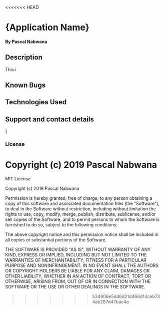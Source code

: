 <<<<<<< HEAD
# {Application Name}
####  
#### By **Pascal Nabwana**
## Description
This i


## Known Bugs

## Technologies Used

## Support and contact details
{
### License

Copyright (c) 2019 **Pascal Nabwana**
=======
MIT License

Copyright (c) 2019 Pascal Nabwana

Permission is hereby granted, free of charge, to any person obtaining a copy
of this software and associated documentation files (the "Software"), to deal
in the Software without restriction, including without limitation the rights
to use, copy, modify, merge, publish, distribute, sublicense, and/or sell
copies of the Software, and to permit persons to whom the Software is
furnished to do so, subject to the following conditions:

The above copyright notice and this permission notice shall be included in all
copies or substantial portions of the Software.

THE SOFTWARE IS PROVIDED "AS IS", WITHOUT WARRANTY OF ANY KIND, EXPRESS OR
IMPLIED, INCLUDING BUT NOT LIMITED TO THE WARRANTIES OF MERCHANTABILITY,
FITNESS FOR A PARTICULAR PURPOSE AND NONINFRINGEMENT. IN NO EVENT SHALL THE
AUTHORS OR COPYRIGHT HOLDERS BE LIABLE FOR ANY CLAIM, DAMAGES OR OTHER
LIABILITY, WHETHER IN AN ACTION OF CONTRACT, TORT OR OTHERWISE, ARISING FROM,
OUT OF OR IN CONNECTION WITH THE SOFTWARE OR THE USE OR OTHER DEALINGS IN THE
SOFTWARE.
>>>>>>> 534806e5dd6d21d466d14ceb734ab287d47bac4a
